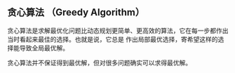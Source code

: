## 贪心算法 （Greedy Algorithm）

贪心算法是求解最优化问题比动态规划更简单、更高效的算法，它在每一步都作出当时看起来最佳的选择。也就是说，它总是
作出局部最优选择，寄希望这样的选择能导致全局最优解。

贪心算法并不保证得到最优解，但对很多问题确实可以求得最优解。